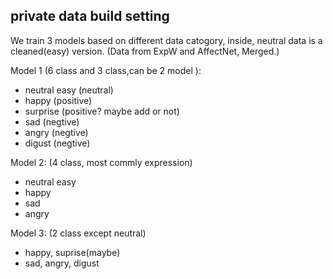 ## private data build setting
We train 3 models based on different data catogory,
inside, neutral data is a cleaned(easy) version.
(Data from ExpW and AffectNet, Merged.)

Model 1 (6 class and 3 class,can be 2 model ):  
- neutral easy (neutral)
- happy  (positive)
- surprise (positive? maybe add or not)
- sad (negtive)
- angry (negtive)
- digust (negtive)

Model 2: (4 class, most commly expression)
- neutral easy
- happy
- sad
- angry

Model 3: (2 class except neutral)
- happy,  suprise(maybe)
- sad, angry, digust